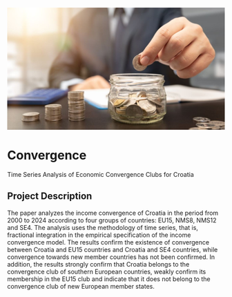 

<p align="center">
<img src="./photo.jpg" width="750" title="hover text">
</p>


# Convergence

Time Series Analysis of Economic Convergence Clubs for Croatia


## Project Description

The paper analyzes the income convergence of Croatia in the period from 2000 to 2024 according to four groups of countries: EU15, NMS8, NMS12 and SE4. The analysis uses the methodology of time series, that is, fractional integration in the empirical specification of the income convergence model. The results confirm the existence of convergence between Croatia and EU15 countries and Croatia and SE4 countries, while convergence towards new member countries has not been confirmed. In addition, the results strongly confirm that Croatia belongs to the convergence club of southern European countries, weakly confirm its membership in the EU15 club and indicate that it does not belong to the convergence club of new European member states.